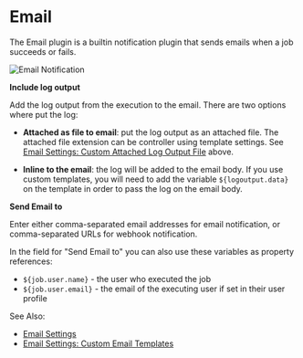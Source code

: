 # Email

The Email plugin is a builtin notification plugin that sends emails when a job succeeds or fails.

![Email Notification](~@assets/img/email-notification.png)

**Include log output**

Add the log output from the execution to the email. There are two options where put the log:

- **Attached as file to email**: put the log output as an attached file.
  The attached file extension can be controller using template settings.
  See [Email Settings: Custom Attached Log Output File](/administration/configuration/email-settings.md#custom-attached-log-output-file) above.

- **Inline to the email**: the log will be added to the email body.
  If you use custom templates, you will need to add the variable `${logoutput.data}` on the template in order to pass the log on the email body.

**Send Email to**

Enter either comma-separated email addresses for email notification, or comma-separated URLs for webhook notification.

In the field for "Send Email to" you can also use these variables as property references:

- `${job.user.name}` - the user who executed the job
- `${job.user.email}` - the email of the executing user if set in their user profile

See Also:

- [Email Settings](/administration/configuration/email-settings)
- [Email Settings: Custom Email Templates](/administration/configuration/email-settings.md#custom-email-templates)
